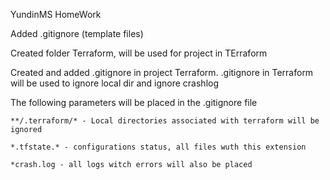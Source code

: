 YundinMS HomeWork

Added .gitignore (template files)

Created folder Terraform, will be used for project in TErraform 

Created and added .gitignore in project Terraform. 
.gitignore in Terraform will be used to ignore local dir and ignore crashlog 

The following parameters will be placed in the .gitignore file

```
**/.terraform/* - Local directories associated with terraform will be ignored
```

```
*.tfstate.* - configurations status, all files wuth this extension 
```
```
*crash.log - all logs witch errors will also be placed
```

